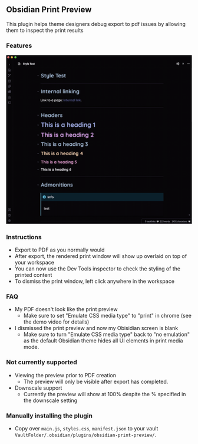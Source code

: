## Obsidian Print Preview

This plugin helps theme designers debug export to pdf issues by allowing them to inspect the print results

### Features

<img src="imgs/obsidian-print-preview.gif" alt="plugin demo" style="zoom: 67%;" />

### Instructions

- Export to PDF as you normally would
- After export, the rendered print window will show up overlaid on top of your workspace
- You can now use the Dev Tools inspector to check the styling of the printed content
- To dismiss the print window, left click anywhere in the workspace

### FAQ

- My PDF doesn't look like the print preview
  - Make sure to set "Emulate CSS media type" to "print" in chrome (see the demo video for details)
- I dismissed the print preview and now my Obisidian screen is blank
  - Make sure to turn "Emulate CSS media type" back to "no emulation" as the default Obsidian theme hides all UI elements in print media mode.

### Not currently supported

- Viewing the preview prior to PDF creation
  - The preview will only be visible after export has completed.
- Downscale support
  - Currently the preview will show at 100% despite the % specified in the downscale setting

### Manually installing the plugin

- Copy over `main.js`, `styles.css`, `manifest.json` to your vault `VaultFolder/.obsidian/plugins/obsidian-print-preview/`.
